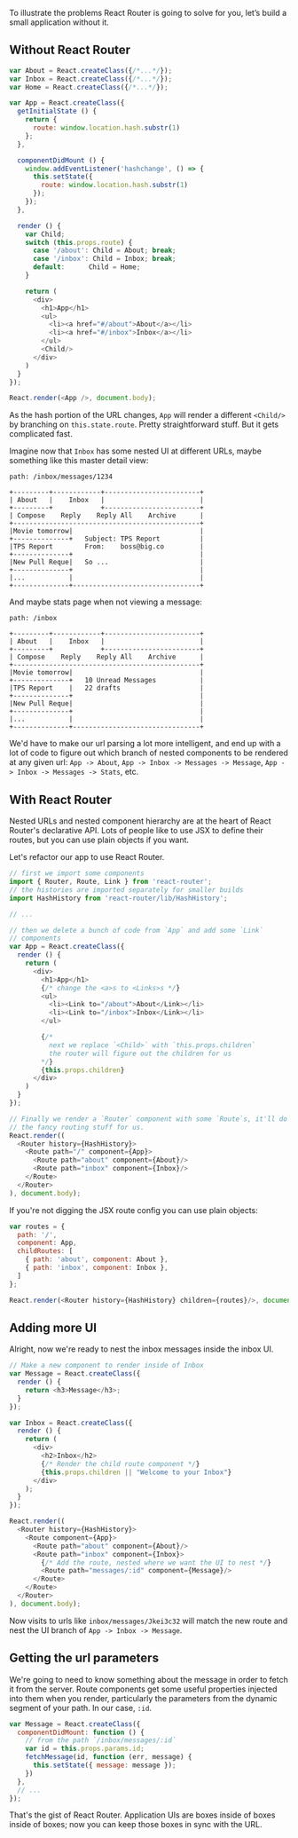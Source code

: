 To illustrate the problems React Router is going to solve for you, let’s build a
small application without it.

Without React Router
--------------------

```js
var About = React.createClass({/*...*/});
var Inbox = React.createClass({/*...*/});
var Home = React.createClass({/*...*/});

var App = React.createClass({
  getInitialState () {
    return {
      route: window.location.hash.substr(1)
    };
  },

  componentDidMount () {
    window.addEventListener('hashchange', () => {
      this.setState({
        route: window.location.hash.substr(1)
      });
    });
  },

  render () {
    var Child;
    switch (this.props.route) {
      case '/about': Child = About; break;
      case '/inbox': Child = Inbox; break;
      default:      Child = Home;
    }

    return (
      <div>
        <h1>App</h1>
        <ul>
          <li><a href="#/about">About</a></li>
          <li><a href="#/inbox">Inbox</a></li>
        </ul>
        <Child/>
      </div>
    )
  }
});

React.render(<App />, document.body);
```

As the hash portion of the URL changes, `App` will render a different
`<Child/>` by branching on `this.state.route`. Pretty straightforward
stuff. But it gets complicated fast.

Imagine now that `Inbox` has some nested UI at different URLs, maybe
something like this master detail view:

```
path: /inbox/messages/1234

+---------+------------+------------------------+
| About   |    Inbox   |                        |
+---------+            +------------------------+
| Compose    Reply    Reply All    Archive      |
+-----------------------------------------------+
|Movie tomorrow|                                |
+--------------+   Subject: TPS Report          |
|TPS Report        From:    boss@big.co         |
+--------------+                                |
|New Pull Reque|   So ...                       |
+--------------+                                |
|...           |                                |
+--------------+--------------------------------+
```

And maybe stats page when not viewing a message:

```
path: /inbox

+---------+------------+------------------------+
| About   |    Inbox   |                        |
+---------+            +------------------------+
| Compose    Reply    Reply All    Archive      |
+-----------------------------------------------+
|Movie tomorrow|                                |
+--------------+   10 Unread Messages           |
|TPS Report    |   22 drafts                    |
+--------------+                                |
|New Pull Reque|                                |
+--------------+                                |
|...           |                                |
+--------------+--------------------------------+
```

We'd have to make our url parsing a lot more intelligent, and end up
with a lot of code to figure out which branch of nested components to be
rendered at any given url: `App -> About`, `App -> Inbox -> Messages ->
Message`, `App -> Inbox -> Messages -> Stats`, etc.

With React Router
-----------------

Nested URLs and nested component hierarchy are at the heart of React
Router's declarative API. Lots of people like to use JSX to define their
routes, but you can use plain objects if you want.

Let's refactor our app to use React Router.

```js
// first we import some components
import { Router, Route, Link } from 'react-router';
// the histories are imported separately for smaller builds
import HashHistory from 'react-router/lib/HashHistory';

// ...

// then we delete a bunch of code from `App` and add some `Link`
// components
var App = React.createClass({
  render () {
    return (
      <div>
        <h1>App</h1>
        {/* change the <a>s to <Links>s */}
        <ul>
          <li><Link to="/about">About</Link></li>
          <li><Link to="/inbox">Inbox</Link></li>
        </ul>

        {/*
          next we replace `<Child>` with `this.props.children`
          the router will figure out the children for us
        */}
        {this.props.children}
      </div>
    )
  }
});

// Finally we render a `Router` component with some `Route`s, it'll do all
// the fancy routing stuff for us.
React.render((
  <Router history={HashHistory}>
    <Route path="/" component={App}>
      <Route path="about" component={About}/>
      <Route path="inbox" component={Inbox}/>
    </Route>
  </Router>
), document.body);
```

If you're not digging the JSX route config you can use plain objects:

```js
var routes = {
  path: '/',
  component: App,
  childRoutes: [
    { path: 'about', component: About },
    { path: 'inbox', component: Inbox },
  ]
};

React.render(<Router history={HashHistory} children={routes}/>, document.body):
```

Adding more UI
--------------

Alright, now we're ready to nest the inbox messages inside the inbox UI.

```js
// Make a new component to render inside of Inbox
var Message = React.createClass({
  render () {
    return <h3>Message</h3>;
  }
});

var Inbox = React.createClass({
  render () {
    return (
      <div>
        <h2>Inbox</h2>
        {/* Render the child route component */}
        {this.props.children || "Welcome to your Inbox"}
      </div>
    );
  }
});

React.render((
  <Router history={HashHistory}>
    <Route component={App}>
      <Route path="about" component={About}/>
      <Route path="inbox" component={Inbox}>
        {/* Add the route, nested where we want the UI to nest */}
        <Route path="messages/:id" component={Message}/>
      </Route>
    </Route>
  </Router>
), document.body);
```

Now visits to urls like `inbox/messages/Jkei3c32` will match the new
route and nest the UI branch of `App -> Inbox -> Message`.

Getting the url parameters
--------------------------

We're going to need to know something about the message in order to
fetch it from the server. Route components get some useful properties
injected into them when you render, particularly the parameters from the
dynamic segment of your path. In our case, `:id`.

```js
var Message = React.createClass({
  componentDidMount: function () {
    // from the path `/inbox/messages/:id`
    var id = this.props.params.id;
    fetchMessage(id, function (err, message) {
      this.setState({ message: message });
    })
  },
  // ...
});
```

That's the gist of React Router. Application UIs are boxes inside of
boxes inside of boxes; now you can keep those boxes in sync with the
URL.

